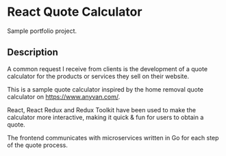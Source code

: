 # React Quote Calculator
Sample portfolio project.

## Description
A common request I receive from clients is the development of a quote calculator for the products or services they sell on their website.

This is a sample quote calculator inspired by the home removal quote calculator on https://www.anyvan.com/.

React, React Redux and Redux Toolkit have been used to make the calculator more interactive, making it quick & fun for users to obtain a quote.

The frontend communicates with microservices written in Go for each step of the quote process.
